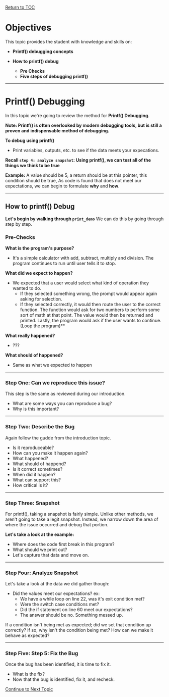 <a href="https://github.com/CyberTrainingUSAF/06-Debugging-Assembly/blob/master/00-Table-of-Contents.md" rel="Return to TOC"> Return to TOC </a>

# Objectives

This topic provides the student with knowledge and skills on:

*  **Printf() debugging concepts**

* **How to printf() debug**
  * **Pre Checks**
  * **Five steps of debugging printf()**

---

# Printf() Debugging

In this topic we're going to review the method for **Printf() Debugging**. 

**Note: Printf() is often overlooked by modern debugging tools, but is still a proven and indispensable method of debugging.** 

**To debug using printf()**
* Print variables, outputs, etc. to see if the data meets your expecations. 

**Recall `step 4: analyze snapshot`: Using printf(), we can test all of the things we think to be true** 

**Example:** A value should be 5, a return should be at this pointer, this condition should be true, As code is found that does not meet our expectations, we can begin to formulate **why** and **how**. 

---

## How to printf() Debug

**Let's begin by walking through `print_demo`** 
We can do this by going through step by step. 

### Pre-Checks

**What is the program's purpose?**
* It's a simple calculator with add, subtract, multiply and division. The program continues to run until user tells it to stop. 

**What did we expect to happen?**
* We expected that a user would select what kind of operation they wanted to do. 
  * If they selected something wrong, the prompt would appear again asking for selection. 
  * If they selected correctly, it would then route the user to the correct function.  The function would ask for two numbers to perform some sort of math at that point.  The value would then be returned and printed. Lastly, the program would ask if the user wants to continue. (Loop the program)**

**What really happened?**
  * ???

**What should of happened?**
  * Same as what we expected to happen

---

### Step One: Can we reproduce this issue? 
This step is the same as reviewed during our introduction.
* What are some ways you can reproduce a bug?
* Why is this important?

---

### Step Two: Describe the Bug
Again follow the gudde from the introduction topic.
* Is it reproduceable?
* How can you make it happen again?
* What happened?
* What should of happend?
* Is it correct sometimes?
* When did it happen?
* What can support this?
* How critical is it?

---

### Step Three: Snapshot

For printf(), taking a snapshot is fairly simple. Unlike other methods, we aren't going to take a legit snapshot. Instead, we narrow down the area of where the issue occurred and debug that portion. 

**Let's take a look at the example:**
* Where does the code first break in this program? 
* What should we print out? 
* Let's capture that data and move on.

---

### Step Four: Analyze Snapshot

Let's take a look at the data we did gather though:

* Did the values meet our expectations? ex:
  * We have a while loop on line 22, was it's exit condition met?
  * Were the switch case conditions met?
  * Did the if statement on line 60 meet our expectations?
  * The answer should be no. Something messed up.

If a condition isn't being met as expected; did we set that condition up correctly? If so, why isn't the condition being met? How can we make it behave as expected?

---

### Step Five: Step 5: Fix the Bug

Once the bug has been identified, it is time to fix it. 
* What is the fix?
* Now that the bug is identified, fix it, and recheck.

<a href="https://github.com/CyberTrainingUSAF/06-Debugging-Assembly/blob/master/01_Debugging/03_Understanding_Errors.md" rel="Continue to Next Topic"> Continue to Next Topic </a>
